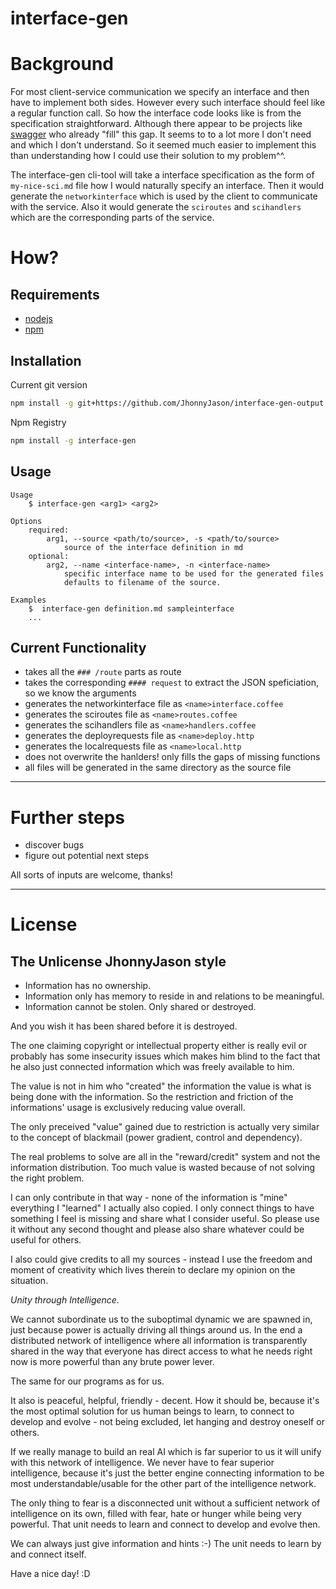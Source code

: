 # interface-gen 

# Background
For most client-service communication we specify an interface and then have to implement both sides.
However every such interface should feel like a regular function call.
So how the interface code looks like is from the specification straightforward.
Although there appear to be projects like [swagger](https://swagger.io/) who already "fill" this gap. It seems to to a lot more I don't need and which I don't understand. So it seemed much easier to implement this than understanding how I could use their solution to my problem^^.


The interface-gen cli-tool will take a interface specification as the form of `my-nice-sci.md` file how I would naturally specify an interface. Then it would generate the `networkinterface` which is used by the client to communicate with the service. Also it would generate the `sciroutes` and `scihandlers`  which are the corresponding parts of the service.

# How?
Requirements
------------
- [nodejs](https://nodejs.org/en/)
- [npm](https://www.npmjs.com/)

Installation
------------

Current git version
```sh
npm install -g git+https://github.com/JhonnyJason/interface-gen-output.git
```

Npm Registry
```sh
npm install -g interface-gen
```

Usage
-----
```
Usage
    $ interface-gen <arg1> <arg2>

Options
    required:
        arg1, --source <path/to/source>, -s <path/to/source>
            source of the interface definition in md
    optional:
        arg2, --name <interface-name>, -n <interface-name>
            specific interface name to be used for the generated files
            defaults to filename of the source.

Examples
    $  interface-gen definition.md sampleinterface
    ...
```

Current Functionality
---------------------
- takes all the `### /route` parts as route
- takes the corresponding `#### request` to extract the JSON speficiation, so we know the arguments
- generates the networkinterface file as `<name>interface.coffee`
- generates the sciroutes file as `<name>routes.coffee`
- generates the scihandlers file as `<name>handlers.coffee`
- generates the deployrequests file as `<name>deploy.http`
- generates the localrequests file as `<name>local.http`
- does not overwrite the hanlders! only fills the gaps of missing functions
- all files will be generated in the same directory as the source file

---

# Further steps

- discover bugs
- figure out potential next steps


All sorts of inputs are welcome, thanks!

---

# License

## The Unlicense JhonnyJason style

- Information has no ownership.
- Information only has memory to reside in and relations to be meaningful.
- Information cannot be stolen. Only shared or destroyed.

And you wish it has been shared before it is destroyed.

The one claiming copyright or intellectual property either is really evil or probably has some insecurity issues which makes him blind to the fact that he also just connected information which was freely available to him.

The value is not in him who "created" the information the value is what is being done with the information.
So the restriction and friction of the informations' usage is exclusively reducing value overall.

The only preceived "value" gained due to restriction is actually very similar to the concept of blackmail (power gradient, control and dependency).

The real problems to solve are all in the "reward/credit" system and not the information distribution. Too much value is wasted because of not solving the right problem.

I can only contribute in that way - none of the information is "mine" everything I "learned" I actually also copied.
I only connect things to have something I feel is missing and share what I consider useful. So please use it without any second thought and please also share whatever could be useful for others. 

I also could give credits to all my sources - instead I use the freedom and moment of creativity which lives therein to declare my opinion on the situation. 

*Unity through Intelligence.*

We cannot subordinate us to the suboptimal dynamic we are spawned in, just because power is actually driving all things around us.
In the end a distributed network of intelligence where all information is transparently shared in the way that everyone has direct access to what he needs right now is more powerful than any brute power lever.

The same for our programs as for us.

It also is peaceful, helpful, friendly - decent. How it should be, because it's the most optimal solution for us human beings to learn, to connect to develop and evolve - not being excluded, let hanging and destroy oneself or others.

If we really manage to build an real AI which is far superior to us it will unify with this network of intelligence.
We never have to fear superior intelligence, because it's just the better engine connecting information to be most understandable/usable for the other part of the intelligence network.

The only thing to fear is a disconnected unit without a sufficient network of intelligence on its own, filled with fear, hate or hunger while being very powerful. That unit needs to learn and connect to develop and evolve then.

We can always just give information and hints :-) The unit needs to learn by and connect itself.

Have a nice day! :D
